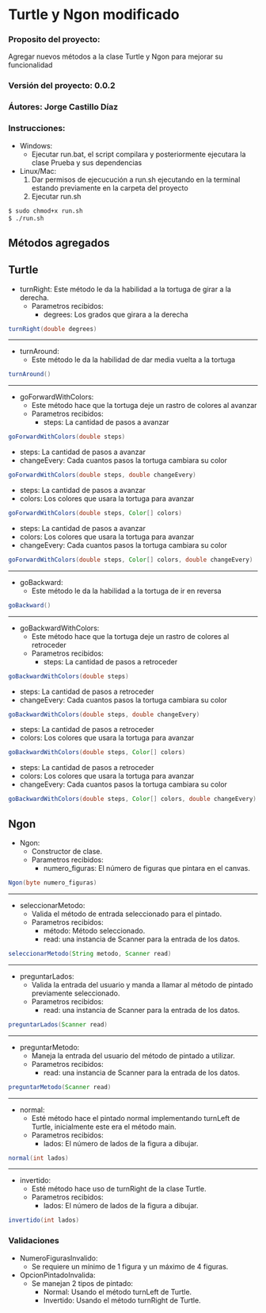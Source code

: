 # Turtle y Ngon modificado

### Proposito del proyecto:

Agregar nuevos métodos a la clase Turtle y Ngon para mejorar su funcionalidad

### Versión del proyecto: 0.0.2

### Áutores: Jorge Castillo Díaz

### Instrucciones:

* Windows:
	* Ejecutar run.bat, el script compilara y posteriormente ejecutara la clase Prueba y sus dependencias
* Linux/Mac:
  1. Dar permisos de ejecucución a run.sh ejecutando en la terminal estando previamente en la carpeta del proyecto
  2. Ejecutar run.sh
```bash
$ sudo chmod+x run.sh
$ ./run.sh
```

## Métodos agregados

## Turtle

* turnRight:
  Este método le da la habilidad a la tortuga de girar a la derecha.
  * Parametros recibidos:
    * degrees: Los grados que girara a la derecha
```java
turnRight(double degrees)
```
---
* turnAround:
  * Este método le da la habilidad de dar media vuelta a la tortuga
```java
turnAround()
```
---
* goForwardWithColors:
  * Este método hace que la tortuga deje un rastro de colores al avanzar
  * Parametros recibidos:
    * steps: La cantidad de pasos a avanzar
```java
goForwardWithColors(double steps)
```
* steps: La cantidad de pasos a avanzar
* changeEvery: Cada cuantos pasos la tortuga cambiara su color
```java
goForwardWithColors(double steps, double changeEvery)
```
* steps: La cantidad de pasos a avanzar
* colors: Los colores que usara la tortuga para avanzar
```java
goForwardWithColors(double steps, Color[] colors)
```
* steps: La cantidad de pasos a avanzar
* colors: Los colores que usara la tortuga para avanzar
* changeEvery: Cada cuantos pasos la tortuga cambiara su color
```java
goForwardWithColors(double steps, Color[] colors, double changeEvery)
```
---
* goBackward:
  * Este método le da la habilidad a la tortuga de ir en reversa
```java
goBackward()
```
---
* goBackwardWithColors:
  * Este método hace que la tortuga deje un rastro de colores al retroceder
  * Parametros recibidos:
    * steps: La cantidad de pasos a retroceder
```java
goBackwardWithColors(double steps)
```
* steps: La cantidad de pasos a retroceder
* changeEvery: Cada cuantos pasos la tortuga cambiara su color
```java
goBackwardWithColors(double steps, double changeEvery)
```
* steps: La cantidad de pasos a retroceder
* colors: Los colores que usara la tortuga para avanzar
```java
goBackwardWithColors(double steps, Color[] colors)
```
* steps: La cantidad de pasos a retroceder
* colors: Los colores que usara la tortuga para avanzar
* changeEvery: Cada cuantos pasos la tortuga cambiara su color
```java
goBackwardWithColors(double steps, Color[] colors, double changeEvery)
```

## Ngon

* Ngon:
	* Constructor de clase.
	* Parametros recibidos:
		* numero_figuras: El número de figuras que pintara en el canvas.
```java
Ngon(byte numero_figuras)
```
---
* seleccionarMetodo:
	* Valida el método de entrada seleccionado para el pintado.
	* Parametros recibidos:
		*	método: Método seleccionado.
		* read: una instancia de Scanner para la entrada de los datos.
```java
seleccionarMetodo(String metodo, Scanner read)
```
---
* preguntarLados:
	* Valida la entrada del usuario y manda a llamar al método de pintado previamente seleccionado.
	* Parametros recibidos:
		* read: una instancia de Scanner para la entrada de los datos.
```java
preguntarLados(Scanner read)
```
---
* preguntarMetodo:
	* Maneja la entrada del usuario del método de pintado a utilizar.
	* Parametros recibidos:
		* read: una instancia de Scanner para la entrada de los datos.
```java
preguntarMetodo(Scanner read)
```
---
* normal:
	* Esté método hace el pintado normal implementando turnLeft de Turtle, inicialmente este era el método main.
	* Parametros recibidos:
		* lados: El número de lados de la figura a dibujar.
```java
normal(int lados)
```
---
* invertido:
	* Esté método hace uso de turnRight de la clase Turtle.
	* Parametros recibidos:
		* lados: El número de lados de la figura a dibujar.
```java
invertido(int lados)
```

### Validaciones

* NumeroFigurasInvalido:
	* Se requiere un mínimo de 1 figura y un máximo de 4 figuras.
* OpcionPintadoInvalida:
	* Se manejan 2 tipos de pintado:
		* Normal: Usando el método turnLeft de Turtle.
		* Invertido: Usando el método turnRight de Turtle.